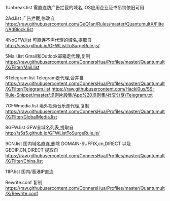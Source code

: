 1Unbreak.list 
需直连防广告拦截的域名,iOS应用企业证书吊销依旧可用

2Ad.list 
广告拦截,修改自 
https://raw.githubusercontent.com/GeQ1an/Rules/master/QuantumultX/Filter/AdBlock.list

4NoGFW.list 
可直连不需代理的域名,提取自 
http://s5s5.github.io/GFWListToSurgeRule.js/

5Mail.list 
Gmail和Outlook邮箱走代理,复制 
https://raw.githubusercontent.com/ConnersHua/Profiles/master/Quantumult/X/Filter/Mail.list

6Telegram.list 
Telegram走代理,合并自
https://raw.githubusercontent.com/ConnersHua/Profiles/master/Quantumult/X/Filter/Telegram.list
https://raw.githubusercontent.com/Hackl0us/SS-Rule-Snippet/master/规则片段集/App%20规则集/社交分享/Telegram.txt

7GFWmedia.list 
境外视频音乐走代理,复制 
https://raw.githubusercontent.com/ConnersHua/Profiles/master/Quantumult/X/Filter/GlobalMedia.list

8GFW.list 
GFW全域名列表,提取自 
http://s5s5.github.io/GFWListToSurgeRule.js/

9CN.list 
国内域名直连,删除 DOMAIN-SUFFIX,cn,DIRECT 以及 GEOIP,CN,DIRECT 提取自 
https://raw.githubusercontent.com/ConnersHua/Profiles/master/Quantumult/X/Filter/China.list

11IP.list 国内/香港IP直连

Rewrite.conf
复制
https://raw.githubusercontent.com/ConnersHua/Profiles/master/Quantumult/X/Rewrite.conf
